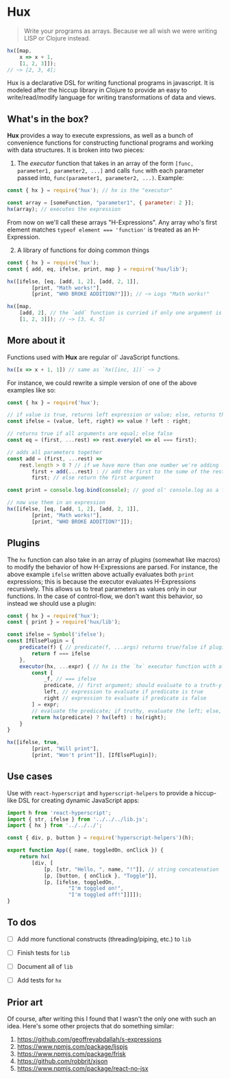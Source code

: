 # Hux

> Write your programs as arrays. Because we all wish we were writing LISP or Clojure instead.

```javascript
hx([map,
    x => x + 1,
    [1, 2, 3]]);
// ~> [2, 3, 4];
```

Hux is a declarative DSL for writing functional programs in javascript.
It is modeled after the hiccup library in Clojure to provide an easy to write/read/modify language for writing
transformations of data and views.

## What's in the box?

**Hux** provides a way to execute expressions, as well as a bunch of convenience functions for
constructing functional programs and working with data structures. It is broken into two pieces:

1. The *executor* function that takes in an array of the form `[func, parameter1, parameter2, ...]` and calls `func` with each parameter passed into, `func(parameter1, parameter2, ...)`. Example:
```javascript
const { hx } = require('hux'); // hx is the "executor"

const array = [someFunction, "parameter1", { parameter: 2 }];
hx(array); // executes the expression
```

From now on we'll call these arrays "H-Expressions". Any array who's first element matches `typeof element === 'function'` is treated as an H-Expression.

2. A library of functions for doing common things
```javascript
const { hx } = require('hux');
const { add, eq, ifelse, print, map } = require('hux/lib');

hx([ifelse, [eq, [add, 1, 2], [add, 2, 1]],
        [print, "Math works!"],
        [print, "WHO BROKE ADDITION?"]]); // ~> Logs "Math works!"

hx([map,
    [add, 2], // the `add` function is curried if only one argument is passed
    [1, 2, 3]]); // ~> [3, 4, 5]
```

## More about it

Functions used with **Hux** are regular ol' JavaScript functions.
```javascript
hx([x => x + 1, 1]) // same as `hx([inc, 1])` ~> 2
```

For instance, we could rewrite a simple version of one of the above examples like so:

```javascript
const { hx } = require('hux');

// if value is true, returns left expression or value; else, returns the right expression/value
const ifelse = (value, left, right) => value ? left : right;

// returns true if all arguments are equal; else false
const eq = (first, ...rest) => rest.every(el => el === first);

// adds all parameters together
const add = (first, ...rest) => 
    rest.length > 0 ? // if we have more than one number we're adding
        first + add(...rest) : // add the first to the sume of the rest
        first; // else return the first argument

const print = console.log.bind(console); // good ol' console.log as a function

// now use them in an expression
hx([ifelse, [eq, [add, 1, 2], [add, 2, 1]],
        [print, "Math works!"],
        [print, "WHO BROKE ADDITION?"]]);
```

## Plugins

The `hx` function can also take in an array of *plugins* (somewhat like macros) to modify the behavior of how H-Expressions are parsed. For instance, the above example `ifelse` written above actually evaluates both `print` expressions; this is because the executor evaluates H-Expressions recursively. This allows us to treat parameters as values only in our functions. In the case of control-flow, we don't want this behavior, so instead we should use a plugin:

```javascript
const { hx } = require('hux');
const { print } = require('hux/lib');

const ifelse = Symbol('ifelse');
const IfElsePlugin = {
    predicate(f) { // predicate(f, ...args) returns true/false if plugin matches expression
        return f === ifelse
    },
    executor(hx, ...expr) { // hx is the `hx` executor function with all plugins already applied
        const [
            _f, // === ifelse
            predicate, // first argument; should evaluate to a truth-y or false-y value
            left, // expression to evaluate if predicate is true
            right // expression to evaluate if predicate is false
        ] = expr; 
        // evaluate the predicate; if truthy, evaluate the left; else, evaluate the right
        return hx(predicate) ? hx(left) : hx(right);
    }
}

hx([ifelse, true,
        [print, "Will print"],
        [print, "Won't print"]], [IfElsePlugin]);
```

## Use cases

Use with `react-hyperscript` and `hyperscript-helpers` to provide a hiccup-like DSL for creating dynamic JavaScript apps:

```javascript
import h from 'react-hyperscript';
import { str, ifelse } from '../../../lib.js';
import { hx } from '../../../';

const { div, p, button } = require('hyperscript-helpers')(h);

export function App({ name, toggledOn, onClick }) {
    return hx(
        [div, [
            [p, [str, "Hello, ", name, "!"]], // string concatenation
            [p, [button, { onClick }, "Toggle"]],
            [p, [ifelse, toggledOn,
                    "I'm toggled on!",
                    "I'm toggled off!"]]]]);
}
```

## To dos

- [ ] Add more functional constructs (threading/piping, etc.) to `lib`
- [ ] Finish tests for `lib`
- [ ] Document all of `lib`
- [ ] Add tests for `hx`


## Prior art

Of course, after writing this I found that I wasn't the only one with such an idea. Here's some other projects that do something similar:

1. https://github.com/geoffreyabdallah/s-expressions
2. https://www.npmjs.com/package/ljspjs
3. https://www.npmjs.com/package/frisk
4. https://github.com/robbrit/xjson
5. https://www.npmjs.com/package/react-no-jsx
